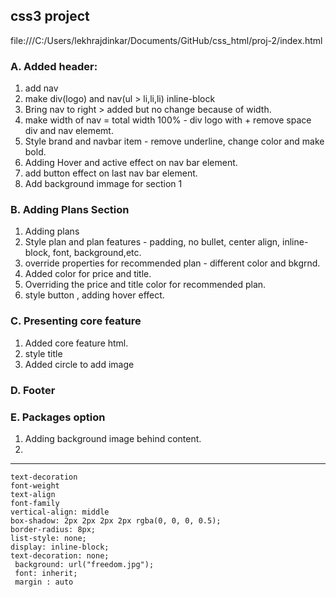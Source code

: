 ## css3 project

file:///C:/Users/lekhrajdinkar/Documents/GitHub/css_html/proj-2/index.html

### A. Added header:
1. add nav
2. make div(logo) and nav(ul > li,li,li) inline-block
3. Bring nav to right > added but no change because of width.
4. make width of nav = total width 100% - div logo with + remove space div  and nav elememt.  
5. Style brand and navbar item - remove underline, change color and make bold.
6. Adding Hover and active effect on nav bar element.
7. add button effect on last nav bar element.
8. Add background immage for section 1

### B. Adding Plans Section
1. Adding plans 
2. Style plan and plan features - padding, no bullet, center align, inline-block, font, background,etc.
3. override properties for recommended plan - different color and bkgrnd.
4. Added color for price and title.
5. Overriding the price and title color for recommended plan.
6. style button , adding hover effect.

### C. Presenting core feature
1. Added core feature html.
2. style title
3. Added circle to add image

### D. Footer

### E. Packages option
1. Adding background image behind content.
2.  

***
```
text-decoration
font-weight
text-align
font-family
vertical-align: middle
box-shadow: 2px 2px 2px 2px rgba(0, 0, 0, 0.5);
border-radius: 8px;
list-style: none;
display: inline-block;
text-decoration: none;
 background: url("freedom.jpg"); 
 font: inherit;
 margin : auto
```

